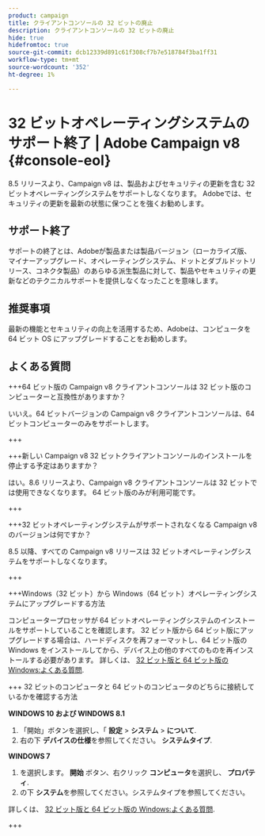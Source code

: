 ```yaml
---
product: campaign
title: クライアントコンソールの 32 ビットの廃止
description: クライアントコンソールの 32 ビットの廃止
hide: true
hidefromtoc: true
source-git-commit: dcb12339d891c61f308cf7b7e518784f3ba1ff31
workflow-type: tm+mt
source-wordcount: '352'
ht-degree: 1%

---
```


# 32 ビットオペレーティングシステムのサポート終了 | Adobe Campaign v8 {#console-eol}

<!--
The 32-bit version of Campaign v8 Client Console will be deprecated in 8.5 release. Starting 8.6, the Client Console will only be available in 64-bits.
-->

8.5 リリースより、Campaign v8 は、製品およびセキュリティの更新を含む 32 ビットオペレーティングシステムをサポートしなくなります。 Adobeでは、セキュリティの更新を最新の状態に保つことを強くお勧めします。

## サポート終了

サポートの終了とは、Adobeが製品または製品バージョン（ローカライズ版、マイナーアップグレード、オペレーティングシステム、ドットとダブルドットリリース、コネクタ製品）のあらゆる派生製品に対して、製品やセキュリティの更新などのテクニカルサポートを提供しなくなったことを意味します。

## 推奨事項

最新の機能とセキュリティの向上を活用するため、Adobeは、コンピュータを 64 ビット OS にアップグレードすることをお勧めします。

## よくある質問

+++64 ビット版の Campaign v8 クライアントコンソールは 32 ビット版のコンピューターと互換性がありますか？

いいえ。64 ビットバージョンの Campaign v8 クライアントコンソールは、64 ビットコンピューターのみをサポートします。

+++

+++新しい Campaign v8 32 ビットクライアントコンソールのインストールを停止する予定はありますか？

はい。8.6 リリースより、Campaign v8 クライアントコンソールは 32 ビットでは使用できなくなります。 64 ビット版のみが利用可能です。

+++

+++32 ビットオペレーティングシステムがサポートされなくなる Campaign v8 のバージョンは何ですか？

8.5 以降、すべての Campaign v8 リリースは 32 ビットオペレーティングシステムをサポートしなくなります。

+++

+++Windows（32 ビット）から Windows（64 ビット）オペレーティングシステムにアップグレードする方法

コンピュータープロセッサが 64 ビットオペレーティングシステムのインストールをサポートしていることを確認します。 32 ビット版から 64 ビット版にアップグレードする場合は、ハードディスクを再フォーマットし、64 ビット版の Windows をインストールしてから、デバイス上の他のすべてのものを再インストールする必要があります。 詳しくは、 [32 ビット版と 64 ビット版の Windows:よくある質問](https://support.microsoft.com/en-us/windows/32-bit-and-64-bit-windows-frequently-asked-questions-c6ca9541-8dce-4d48-0415-94a3faa2e13d).

+++ 32 ビットのコンピュータと 64 ビットのコンピュータのどちらに接続しているかを確認する方法

**WINDOWS 10 および WINDOWS 8.1**

1. 「開始」ボタンを選択し、「 **設定** > **システム** > **について**.
1. 右の下 **デバイスの仕様**&#x200B;を参照してください。 **システムタイプ**.

**WINDOWS 7**
1. を選択します。 **開始** ボタン、右クリック **コンピュータ**&#x200B;を選択し、 **プロパティ**.
1. の下 **システム**&#x200B;を参照してください。システムタイプを参照してください。

詳しくは、 [32 ビット版と 64 ビット版の Windows:よくある質問](https://support.microsoft.com/en-us/windows/32-bit-and-64-bit-windows-frequently-asked-questions-c6ca9541-8dce-4d48-0415-94a3faa2e13d).

+++